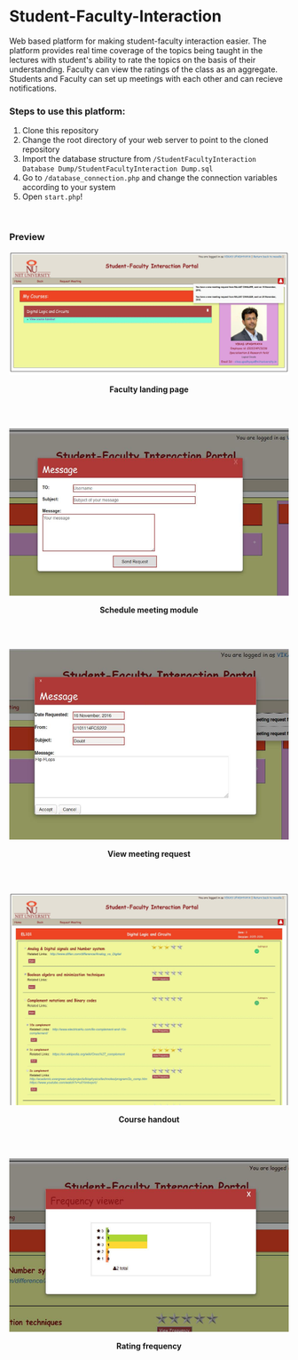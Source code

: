 # Student-Faculty-Interaction
Web based platform for making student-faculty interaction easier. The platform provides real time coverage of the topics being taught in the lectures with student's ability to rate the topics on the basis of their understanding. Faculty can view the ratings of the class as an aggregate. Students and Faculty can set up meetings with each other and can recieve notifications.

<h3>Steps to use this platform:</h3>

1. Clone this repository
2. Change the root directory of your web server to point to the cloned repository
3. Import the database structure from `/StudentFacultyInteraction Database Dump/StudentFacultyInteraction Dump.sql`
4. Go to `/database_connection.php` and change the connection variables according to your system
5. Open `start.php`!

<br>
<h3>Preview</h3>

![Faculty landing page](/screenshots/faculty_landing_page.jpg?raw=true "Faculty landing page")
**<p align = "center">Faculty landing page</p>**
<br><br>

![Schedule meeting module](/screenshots/schedule_meeting.jpg?raw=true "Schedule meeting module")
**<p align = "center">Schedule meeting module</p>**
<br><br>

![View meeting request](/screenshots/view_meeting_requests.jpg?raw=true "View meeting request")
**<p align = "center">View meeting request</p>**
<br><br>

![Course handout](/screenshots/course_handout.jpg?raw=true "Course handout")
**<p align = "center">Course handout</p>**
<br><br>

![Rating frequency](/screenshots/rating_frequency.jpg?raw=true "Rating frequency")
**<p align = "center">Rating frequency</p>**
